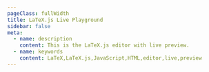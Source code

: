 ```yaml
---
pageClass: fullWidth
title: LaTeX.js Live Playground
sidebar: false
meta:
  - name: description
    content: This is the LaTeX.js editor with live preview.
  - name: keywords
    content: LaTeX,LaTeX.js,JavaScript,HTML,editor,live,preview
---
```


<ClientOnly>
  <LtxPlayground />
</ClientOnly>
